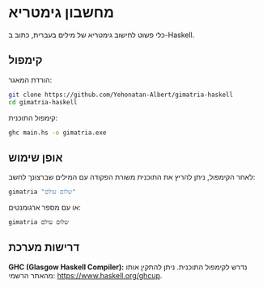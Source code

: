 # מחשבון גימטריא

כלי פשוט לחישוב גימטריא של מילים בעברית, כתוב ב-Haskell.

## קימפול

הורדת המאגר:

```bash
git clone https://github.com/Yehonatan-Albert/gimatria-haskell
cd gimatria-haskell
```

קימפול התוכנית:

```bash
ghc main.hs -o gimatria.exe
```

## אופן שימוש

לאחר הקימפול, ניתן להריץ את התוכנית משורת הפקודה עם המילים שברצונך לחשב:

```bash
gimatria "שלום עולם"
```

או עם מספר ארגומנטים:

```bash
gimatria שלום עולם
```

## דרישות מערכת

**GHC (Glasgow Haskell Compiler):** נדרש לקימפול התוכנית. ניתן להתקין אותו מהאתר הרשמי: https://www.haskell.org/ghcup.
